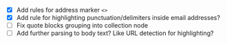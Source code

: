 - [x] Add rules for address marker `<>`
- [x] Add rule for highlighting punctuation/delimiters inside email addresses?
- [ ] Fix quote blocks grouping into collection node
- [ ] Add further parsing to body text? Like URL detection for highlighting?
